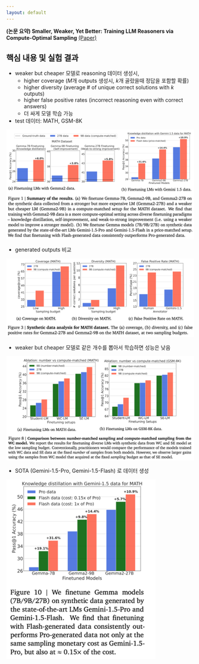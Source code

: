 ```yaml
---
layout: default
---
```


**(논문 요약) Smaller, Weaker, Yet Better: Training LLM Reasoners via Compute-Optimal Sampling** [(Paper)](https://www.arxiv.org/pdf/2408.16737)

## 핵심 내용 및 실험 결과
- weaker but cheaper 모델로 reasoning 데이터 생성시, 
   - higher coverage ($M$개 outputs 생성시, $k$개 골랐을때 정답을 포함할 확률)
   - higher diversity (average # of unique correct solutions with $k$ outputs)
   - higher false positive rates (incorrect reasoning even with correct answers)
   - 더 싸게 모델 학습 가능  
- test 데이터: MATH, GSM-8K

<img src="./data/papers/smaller/result1.png" width="800" />

- generated outputs 비교  
<img src="./data/papers/smaller/result2.png" width="800" />

- weaker but cheaper 모델로 같은 개수를 뽑아서 학습하면 성능은 낮음  
<img src="./data/papers/smaller/result3.png" width="800" />

- SOTA (Gemini-1.5-Pro, Gemini-1.5-Flash) 로 데이터 생성  
<img src="./data/papers/smaller/result4.png" width="400" />